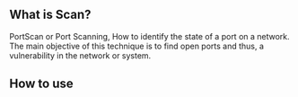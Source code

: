 <h2>What is Scan?</h2>
PortScan or Port Scanning, How to identify the state of a port on a network. The main objective of this technique is to find open ports and thus, a vulnerability in the network or system.

<h2>How to use</h2>
